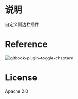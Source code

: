 # 说明
自定义侧边栏插件

# Reference
![gitbook-plugin-toggle-chapters](https://github.com/poojan/gitbook-plugin-toggle-chapters)

# License
Apache 2.0

